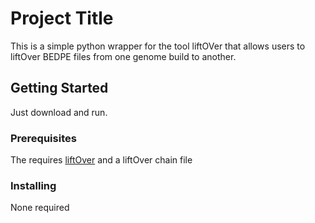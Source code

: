 # Project Title

This is a simple python wrapper for the tool liftOVer that allows users to liftOver BEDPE files from one genome build to another.

## Getting Started

Just download and run.

### Prerequisites

The requires [liftOver](https://genome.sph.umich.edu/wiki/LiftOver) and a liftOver chain file

### Installing

None required
